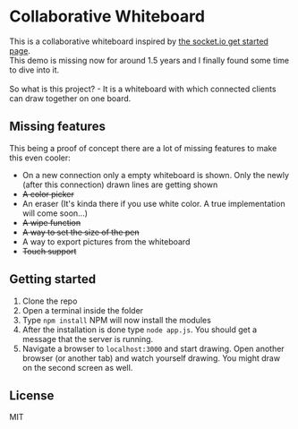 # Collaborative Whiteboard
This is a collaborative whiteboard inspired by <a href="http://socket.io/get-started/whiteboard/">the socket.io get started page</a>.<br/>
This demo is missing now for around 1.5 years and I finally found some time to dive into it.<br/><br/>
So what is this project? - It is a whiteboard with which connected clients can draw together on one board.
## Missing features
This being a proof of concept there are a lot of missing features to make this even cooler:
* On a new connection only a empty whiteboard is shown. Only the newly (after this connection) drawn lines are getting shown
* ~~A color picker~~
* An eraser (It's kinda there if you use white color. A true implementation will come soon...)
* ~~A wipe function~~
* ~~A way to set the size of the pen~~
* A way to export pictures from the whiteboard
* ~~Touch support~~

## Getting started
1. Clone the repo
2. Open a terminal inside the folder
3. Type ```npm install``` NPM will now install the modules
4. After the installation is done type ```node app.js```. You should get a message that the server is running.
5. Navigate a browser to ```localhost:3000``` and start drawing. Open another browser (or another tab) and watch yourself drawing. You might draw on the second screen as well.

## License
MIT
